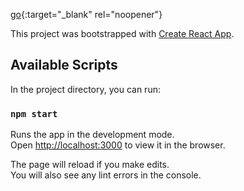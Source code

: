 
<!-- Live Project Link : https://pixabay-image-search-app.netlify.app/ -->

[go](https://pixabay-image-search-app.netlify.app/){:target="_blank" rel="noopener"}




This project was bootstrapped with [Create React App](https://github.com/facebook/create-react-app).

## Available Scripts

In the project directory, you can run:

### `npm start`

Runs the app in the development mode.<br />
Open [http://localhost:3000](http://localhost:3000) to view it in the browser.

The page will reload if you make edits.<br />
You will also see any lint errors in the console.


